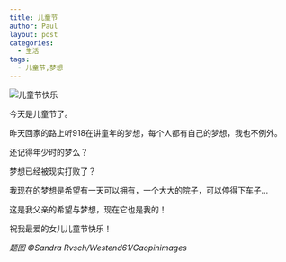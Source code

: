 ```yaml
---
title: 儿童节
author: Paul
layout: post
categories:
  - 生活
tags:
  - 儿童节,梦想
---
```


![儿童节快乐](http://img7.chztv.com/2016-0406/Children's-Day-2.jpg)

今天是儿童节了。

昨天回家的路上听918在讲童年的梦想，每个人都有自己的梦想，我也不例外。

还记得年少时的梦么？

梦想已经被现实打败了？

我现在的梦想是希望有一天可以拥有，一个大大的院子，可以停得下车子…

这是我父亲的希望与梦想，现在它也是我的！

祝我最爱的女儿儿童节快乐！

*题图 ©Sandra Rvsch/Westend61/Gaopinimages*